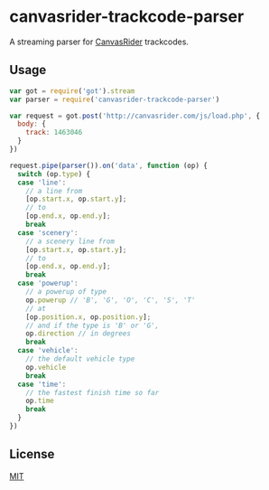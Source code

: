 # canvasrider-trackcode-parser

A streaming parser for [CanvasRider](http://canvasrider.com/) trackcodes.

## Usage

```js
var got = require('got').stream
var parser = require('canvasrider-trackcode-parser')

var request = got.post('http://canvasrider.com/js/load.php', {
  body: {
    track: 1463046
  }
})

request.pipe(parser()).on('data', function (op) {
  switch (op.type) {
  case 'line':
    // a line from
    [op.start.x, op.start.y];
    // to
    [op.end.x, op.end.y];
    break
  case 'scenery':
    // a scenery line from
    [op.start.x, op.start.y];
    // to
    [op.end.x, op.end.y];
    break
  case 'powerup':
    // a powerup of type
    op.powerup // 'B', 'G', 'O', 'C', 'S', 'T'
    // at
    [op.position.x, op.position.y];
    // and if the type is 'B' or 'G',
    op.direction // in degrees
    break
  case 'vehicle':
    // the default vehicle type
    op.vehicle
    break
  case 'time':
    // the fastest finish time so far
    op.time
    break
  }
})
```

## License

[MIT](./LICENSE)


